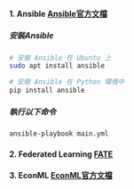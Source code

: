 #### 1. Ansible  [Ansible官方文檔](https://docs.ansible.com/ansible/latest/collections/ansible/builtin/apt_module.html)
##### 安裝Ansible
```bash
# 安裝 Ansible 在 Ubuntu 上
sudo apt install ansible

# 安裝 Ansible 在 Python 環境中
pip install ansible
```

##### 執行以下命令
```bash
ansible-playbook main.yml
```

#### 2. Federated Learning [FATE](https://github.com/FederatedAI/FATE)

#### 3. EconML  [EconML官方文檔](https://econml.azurewebsites.net/)
